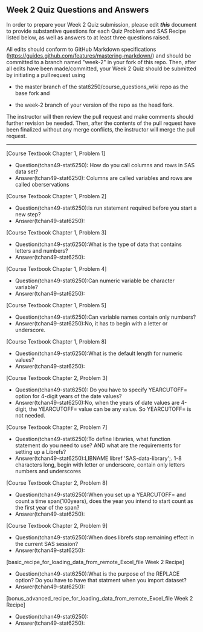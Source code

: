 
## Week 2 Quiz Questions and Answers

In order to prepare your Week 2 Quiz submission, please edit ***this*** document to provide substantive questions for each Quiz Problem and SAS Recipe listed below, as well as answers to at least three questions raised.

All edits should conform to GitHub Markdown specifications (https://guides.github.com/features/mastering-markdown/) and should be committed to a branch named "week-2" in your fork of this repo. Then, after all edits have been made/committed, your Week 2 Quiz should be submitted by initiating a pull request using

- the master branch of the stat6250/course_questions_wiki repo as the base fork and

- the week-2 branch of your version of the repo as the head fork.

The instructor will then review the pull request and make comments should further revision be needed. Then, after the contents of the pull request have been finalized without any merge conflicts, the instructor will merge the pull request.



********************************************************************************



[Course Textbook Chapter 1, Problem 1]
- Question(tchan49-stat6250): How do you call columns and rows in SAS data set?
- Answer(tchan49-stat6250): Columns are called variables and rows are called oberservations

[Course Textbook Chapter 1, Problem 2]
- Question(tchan49-stat6250):Is run statement required before you start a new step?
- Answer(tchan49-stat6250):

[Course Textbook Chapter 1, Problem 3]
- Question(tchan49-stat6250):What is the type of data that contains letters and numbers?
- Answer(tchan49-stat6250):


[Course Textbook Chapter 1, Problem 4]
- Question(tchan49-stat6250):Can numeric variable be character variable?
- Answer(tchan49-stat6250):


[Course Textbook Chapter 1, Problem 5]
- Question(tchan49-stat6250):Can variable names contain only numbers? 
- Answer(tchan49-stat6250):No, it has to begin with a letter or underscore.


[Course Textbook Chapter 1, Problem 8]
- Question(tchan49-stat6250):What is the default length for numeric values? 
- Answer(tchan49-stat6250):

[Course Textbook Chapter 2, Problem 3]
- Question(tchan49-stat6250): Do you have to specify YEARCUTOFF= option for 4-digit years of the date values? 
- Answer(tchan49-stat6250):No, when the years of date values are 4-digit, the YEARCUTOFF= value can be any value. So YEARCUTOFF= is not needed. 

[Course Textbook Chapter 2, Problem 7]
- Question(tchan49-stat6250):To define libraries, what function statement do you need to use? AND what are the requirements for setting up a Librefs?
- Answer(tchan49-stat6250):LIBNAME libref 'SAS-data-library';. 1-8 characters long, begin with letter or underscore, contain only letters numbers and underscores 



[Course Textbook Chapter 2, Problem 8]

- Question(tchan49-stat6250):When you set up a YEARCUTOFF= and count a time span(100years), does the year you intend to start count as the first year of the span? 
- Answer(tchan49-stat6250):

[Course Textbook Chapter 2, Problem 9]

- Question(tchan49-stat6250):When does librefs stop remaining effect in the current SAS session? 
- Answer(tchan49-stat6250):

[basic_recipe_for_loading_data_from_remote_Excel_file Week 2 Recipe]
- Question(tchan49-stat6250):What is the purpose of the REPLACE option? Do you have to have that statment when you import dataset? 
- Answer(tchan49-stat6250):

[bonus_advanced_recipe_for_loading_data_from_remote_Excel_file Week 2 Recipe]
- Question(tchan49-stat6250):
- Answer(tchan49-stat6250):

